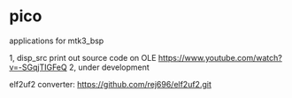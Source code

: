 # pico
applications for mtk3_bsp

1, disp_src print out source code on OLE   https://www.youtube.com/watch?v=-SGqjTIGFeQ
2, under development

elf2uf2 converter: https://github.com/rej696/elf2uf2.git
